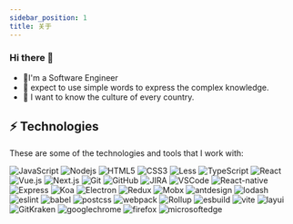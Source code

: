 ```yaml
---
sidebar_position: 1
title: 关于
---
```

### Hi there 👋

- 🍒I'm a Software Engineer
- 🍉 expect to use simple words to express the complex knowledge.
- 🍋 I want to know the culture of every country.

## ⚡ Technologies

These are some of the technologies and tools that I work with:

![JavaScript](https://img.shields.io/badge/-JavaScript-black?style=flat-square&logo=javascript)
![Nodejs](https://img.shields.io/badge/-Nodejs-black?style=flat-square&logo=Node.js&logoColor=white)
![HTML5](https://img.shields.io/badge/-HTML5-black?style=flat-square&logo=html5&logoColor=white)
![CSS3](https://img.shields.io/badge/-CSS3-black?style=flat-square&logo=css3)
![Less](https://img.shields.io/badge/-Less-black?style=flat-square&logo=less&logoColor=white)
![TypeScript](https://img.shields.io/badge/-TypeScript-black?style=flat-square&logo=typescript)
![React](https://img.shields.io/badge/-React-black?style=flat-square&logo=react)
![Vue.js](https://img.shields.io/badge/-Vue.js-black?style=flat-square&logo=vuedotjs)
![Next.js](https://img.shields.io/badge/-Next.js-black?style=flat-square&logo=nextdotjs&logoColor=white)
![Git](https://img.shields.io/badge/-Git-black?style=flat-square&logo=git)
![GitHub](https://img.shields.io/badge/-GitHub-black?style=flat-square&logo=github)
![JIRA](https://img.shields.io/badge/-JIRA-black?style=flat-square&logo=jira)
![VSCode](https://img.shields.io/badge/-VSCode-black?style=flat-square&logo=visualstudiocode&logoColor=white)
![React-native](https://img.shields.io/badge/ReactNative-black?style=flat-square&logo=reactNative&logoColor=white)
![Express](https://img.shields.io/badge/-express-black?style=flat-square&logo=express&logoColor=white)
![Koa](https://img.shields.io/badge/-koa-black?style=flat-square&logo=koa&logoColor=white)
![Electron](https://img.shields.io/badge/-electron-black?style=flat-square&logo=electron&logoColor=white)
![Redux](https://img.shields.io/badge/-redux-black?style=flat-square&logo=redux&logoColor=white)
![Mobx](https://img.shields.io/badge/-mobx-black?style=flat-square&logo=mobx&logoColor=white)
![antdesign](https://img.shields.io/badge/-antdesign-black?style=flat-square&logo=antdesign&logoColor=white)
![lodash](https://img.shields.io/badge/-lodash-black?style=flat-square&logo=lodash&logoColor=white)
![eslint](https://img.shields.io/badge/-eslint-black?style=flat-square&logo=eslint&logoColor=white)
![babel](https://img.shields.io/badge/-babel-black?style=flat-square&logo=babel&logoColor=white)
![postcss](https://img.shields.io/badge/-postcss-black?style=flat-square&logo=postcss&logoColor=white)
![webpack](https://img.shields.io/badge/-webpack-black?style=flat-square&logo=webpack&logoColor=white)
![Rollup](https://img.shields.io/badge/-Rollup-black?style=flat-square&logo=rollupdotjs&logoColor=white)
![esbuild](https://img.shields.io/badge/-esbuild-black?style=flat-square&logo=esbuild&logoColor=white)
![vite](https://img.shields.io/badge/-vite-black?style=flat-square&logo=vite&logoColor=white)
![layui](https://img.shields.io/badge/-layui-black?style=flat-square&logo=layui&logoColor=white)
![GitKraken](https://img.shields.io/badge/-GitKraken-black?style=flat-square&logo=GitKraken&logoColor=white)
![googlechrome](https://img.shields.io/badge/-googlechrome-black?style=flat-square&logo=googlechrome&logoColor=white)
![firefox](https://img.shields.io/badge/-firefox-black?style=flat-square&logo=firefox&logoColor=white)
![microsoftedge](https://img.shields.io/badge/-microsoftedge-black?style=flat-square&logo=microsoftedge&logoColor=white)